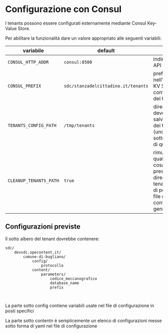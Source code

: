 # Configurazione con Consul

I tenants possono essere configurati esternamente mediante Consul Key-Value Store.

Per abilitare la funzionalità dare un valore appropriato alle seguenti variabili:


| variabile | default | note |
| --------- | ------- | ---- |
| `CONSUL_HTTP_ADDR`     | `consul:8500` | indirizzo delle API di Consul |
| `CONSUL_PREFIX`	 | `sdc/stanzadelcittadino.it/tenants` | prefisso nell'albero del KV Store delle configurazioni dei tenants |
| `TENANTS_CONFIG_PATH`  | `/tmp/tenants` | directory dove devono essere salvati i dati dei tenant (uno per ogni sottodirectory di questa) |
| `CLEANUP_TENANTS_PATH` | `true` | rimuove qualunque cosa sia presente nella directory dei tenants prima di portare li i file di configurazione generati |


## Configurazioni previste

Il sotto albero del tenant dovrebbe contenere:

```
sdc/
	devsdc.opecontent.it/
		comune-di-bugliano/
			config/
				protocollo
			content/
				parameters/
					codice_meccanografico
					database_name
					prefix

		
```

La parte sotto config contiene variabili usate nel file di configurazione in posti specifici

La parte sotto contentn è semplicemente un elenco di configurazioni messe sotto forma di yaml
nel file di configurazione

